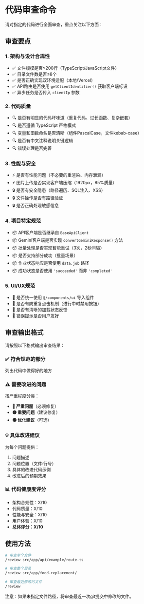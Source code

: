 # 代码审查命令

请对指定的代码进行全面审查，重点关注以下方面：

## 审查要点

### 1. 架构与设计合规性
- ✅ 文件规模是否≤200行（TypeScript/JavaScript文件）
- ✅ 目录文件数是否≤8个
- ✅ 是否正确实现双环境适配（本地/Vercel）
- ✅ API路由是否使用 `getClientIdentifier()` 获取客户端标识
- ✅ 异步任务是否传入 `clientIp` 参数

### 2. 代码质量
- 🔍 是否有明显的代码坏味道（重复代码、过长函数、复杂嵌套）
- 🔍 是否遵循 TypeScript 严格模式
- 🔍 变量和函数命名是否清晰（组件PascalCase，文件kebab-case）
- 🔍 是否有中文注释说明关键逻辑
- 🔍 错误处理是否完善

### 3. 性能与安全
- ⚡ 是否有性能问题（不必要的重渲染、内存泄漏）
- ⚡ 图片上传是否实现客户端压缩（1920px，85%质量）
- 🔒 是否有安全隐患（路径遍历、SQL注入、XSS）
- 🔒 文件操作是否有路径验证
- 🔒 是否正确处理敏感信息

### 4. 项目特定规范
- 📦 API客户端是否继承自 `BaseApiClient`
- 📦 Gemini客户端是否实现 `convertGeminiResponse()` 方法
- 📦 批量处理是否实现智能重试（3次，2秒间隔）
- 📦 是否支持部分成功（批量场景）
- 📦 作业状态响应是否使用 `data.job` 路径
- 📦 成功状态是否使用 `'succeeded'` 而非 `'completed'`

### 5. UI/UX规范
- 🎨 是否统一使用 `@/components/ui` 导入组件
- 🎨 是否有防重复点击机制（进行中时禁用按钮）
- 🎨 是否有清晰的加载状态反馈
- 🎨 错误提示是否用户友好

## 审查输出格式

请按照以下格式输出审查结果：

### ✅ 符合规范的部分
列出代码中做得好的地方

### ⚠️ 需要改进的问题
按严重程度分类：
- **🔴 严重问题**（必须修复）
- **🟡 重要问题**（建议修复）
- **🟢 优化建议**（可选）

### 💡 具体改进建议
为每个问题提供：
1. 问题描述
2. 问题位置（文件:行号）
3. 具体的改进代码示例
4. 改进后的预期效果

### 📊 代码健康度评分
- 架构合规性：X/10
- 代码质量：X/10
- 性能与安全：X/10
- 用户体验：X/10
- **总体评分：X/10**

## 使用方法

```bash
# 审查单个文件
/review src/app/api/example/route.ts

# 审查整个目录
/review src/app/food-replacement/

# 审查最近修改的文件
/review
```

注意：如果未指定文件路径，将审查最近一次git提交中修改的文件。
